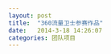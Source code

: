 ```yaml
---
layout: post
title:  "360流量卫士参赛作品"
date:   2014-3-18 14:26:07
categories: 团队项目
---
```


<jplayer url="videos/360-shou-ji-wei-shi.mp4" title="360流量卫士参赛作品"></jplayer>
